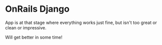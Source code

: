 OnRails Django
=

App is at that stage where everything works just fine, but isn't too great or clean or impressive.

Will get better in some time!
